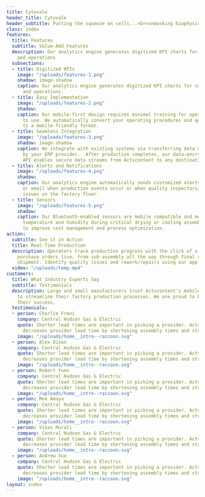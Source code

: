 ```yaml
---
title: Cytovale
header_title: Cytovale
header_subtitle: Putting the squeeze on cells...<br>unmasking biophysical markers
class: index
features:
  title: Features
  subtitle: Value-Add Features
  description: Our analytics engine generates digitized KPI charts for costing, scheduling,
    and operations
  subsections:
  - title: Digitized KPIs
    image: "/uploads/features-1.png"
    shadow: image-shadow
    caption: Our analytics engine generates digitized KPI charts for costing, scheduling,
      and operations.
  - title: Easy Implementation
    image: "/uploads/features-2.png"
    shadow: 
    caption: Our mobile-first design requires minimal training for operators and inspectors
      to use. We automatically convert your operating procedures and quality checks
      to a mobile-friendly format.
  - title: Seamless Integration
    image: "/uploads/features-3.png"
    shadow: image-shadow
    caption: We integrate with existing systems via transferring data modules supplied
      by your ERP provider.  After production completes, our data-encrypted RESTFUL
      API enables secure data streams from Actvcontent to any destination environment.
  - title: Alerts and Notifications
    image: "/uploads/features-4.png"
    shadow: 
    caption: Our analytics engine automatically sends customized alerts via text message
      or email when production events occur or when quality inspectors/operators flag
      issues on the factory floor.
  - title: Sensors
    image: "/uploads/features-5.png"
    shadow: 
    caption: Our Bluetooth-enabled sensors are mobile compatible and measure ambient
      temperature and humidity during critical drying or cooling assembly processes
      to improve cost management and process optimization.
action:
  subtitle: See it in Action
  title: Real-Time Production
  description: Operators track production progress with the click of a button. Track
    purchase orders live, from sub-assembly all the way through final assembly and
    shipment. Identify quality issues and rework/repairs using our app.
  video: "/uploads/temp.mp4"
customers:
  title: What Industry Experts Say
  subtitle: Testimonials
  description: Large and small manufacturers trust Actvcontent's mobile technology
    to streamline their factory production processes. We are proud to be a part of
    their success.
  testimonials:
  - person: Charlie Freni
    company: Central Hudson Gas & Electric
    quote: Shorter lead times are important in picking a provider. Actvcontent's platform
      decreases provider lead time by shortening assembly times and streamlining QA.
    image: "/uploads/home__intro--raccoon.svg"
  - person: Alex Dixon
    company: Central Hudson Gas & Electric
    quote: Shorter lead times are important in picking a provider. Actvcontent's platform
      decreases provider lead time by shortening assembly times and streamlining QA.
    image: "/uploads/home__intro--raccoon.svg"
  - person: Robert Yuen
    company: Central Hudson Gas & Electric
    quote: Shorter lead times are important in picking a provider. Actvcontent's platform
      decreases provider lead time by shortening assembly times and streamlining QA.
    image: "/uploads/home__intro--raccoon.svg"
  - person: Moe Amaya
    company: Central Hudson Gas & Electric
    quote: Shorter lead times are important in picking a provider. Actvcontent's platform
      decreases provider lead time by shortening assembly times and streamlining QA.
    image: "/uploads/home__intro--raccoon.svg"
  - person: Vikas Murali
    company: Central Hudson Gas & Electric
    quote: Shorter lead times are important in picking a provider. Actvcontent's platform
      decreases provider lead time by shortening assembly times and streamlining QA.
    image: "/uploads/home__intro--raccoon.svg"
  - person: Andrew Xue
    company: Central Hudson Gas & Electric
    quote: Shorter lead times are important in picking a provider. Actvcontent's platform
      decreases provider lead time by shortening assembly times and streamlining QA.
    image: "/uploads/home__intro--raccoon.svg"
layout: index
---
```


